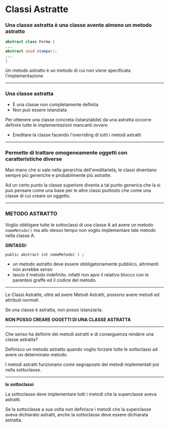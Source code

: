 # Classi Astratte

### Una classe astratta è una classe avente **almeno un metodo astratto**


```java
abstract class Forma {
...
abstract void stampa();
...
}
```

Un metodo astratto è un metodo di cui non viene specificata l'implementazione

---

### Una classe astratta

* È una classe non completamente definita
* Non può essere istanziata

Per ottenere una classe concreta (istanziabile) da una astratta occorre definire tutte le implementazioni mancanti ovvero

* Ereditare la classe facendo l'overriding di tutti i metodi astratti

---

### Permette di trattare omogeneamente oggetti con caratteristiche diverse

Man mano che si sale nella gerarchia dell'ereditarietà, le
classi diventano sempre più generiche e probabilmente
più astratte.

Ad un certo punto la classe superiore diventa a tal punto
generica che la si può pensare come una base per le altre
classi piuttosto che come una classe di cui creare un
oggetto.

---


### METODO ASTRATTO

Voglio obbligare tutte le sottoclassi di una classe A ad avere
un metodo ```nomeMetodo()``` ma allo stesso tempo non voglio
implementare tale metodo nella classe A.

**SINTASSI:**

`public abstract int nomeMetodo( ) ;`

* un metodo astratto deve essere obbligatoriamente pubblico,  altrimenti non avrebbe senso
* lascio il metodo indefinito. infatti non apro il relativo blocco con le parentesi graffe ed il codice del metodo.

---

Le Classi Astratte, oltre ad avere Metodi Astratti, possono avere
 metodi ed attributi *normali*.

Se una classe è astratta, non posso istanziarla.

**NON POSSO CREARE OGGETTI DI UNA CLASSE ASTRATTA**

---

Che senso ha definire dei metodi astratti e di conseguenza rendere una classe astratta?

Definisco un metodo astratto quando voglio forzare tutte le sottoclassi ad avere un determinato metodo.

I metodi astratti funzionano come segnaposto dei metodi implementati poi nella sottoclasse.

---

**le sottoclassi**

La sottoclasse deve implementare tutti i metodi che la superclasse aveva astratti.

Se la sottoclasse a sua volta non definisce i metodi che la superclasse aveva dichiarato astratti, anche la sottoclasse deve essere dichiarata astratta.
